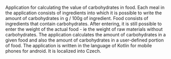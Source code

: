 Application for calculating the value of carbohydrates in food.
Each meal in the application consists of ingredients into which it is possible to write the amount of carbohydrates in g / 100g of ingredient.
Food consists of ingredients that contain carbohydrates. After entering, it is still possible to enter the weight of the actual food - ie the weight of raw materials without carbohydrates. The application calculates the amount of carbohydrates in a given food and also the amount of carbohydrates in a user-defined portion of food.
The application is written in the language of Kotlin for mobile phones for android. It is localized into Czech.